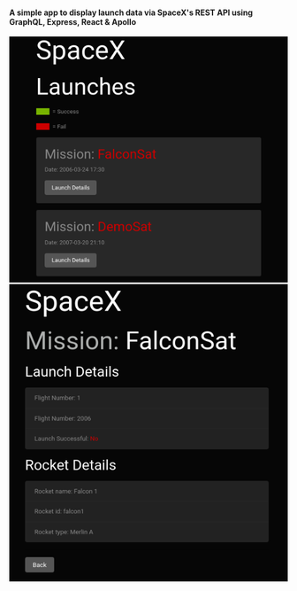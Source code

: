 
#### A simple app to display launch data via SpaceX's REST API using GraphQL, Express, React & Apollo

![Launches](img1.png)
![Launch](img2.png)